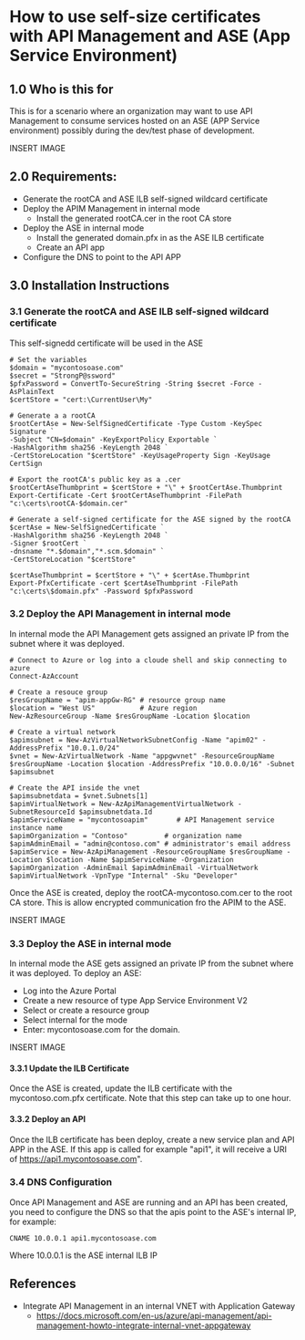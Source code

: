# How to use self-size certificates with API Management and ASE (App Service Environment)

## 1.0 Who is this for

This is for a scenario where an organization may want to use API Management to consume services hosted on an ASE (APP Service environment) possibly during the dev/test phase of development.

INSERT IMAGE

## 2.0 Requirements:

- Generate the rootCA and ASE ILB self-signed wildcard certificate
- Deploy the APIM Management in internal mode
  - Install the generated rootCA.cer in the root CA store
- Deploy the ASE in internal mode
  - Install the generated domain.pfx in as the ASE ILB certificate
  - Create an API app
- Configure the DNS to point to the API APP

## 3.0 Installation Instructions

### 3.1 Generate the rootCA and ASE ILB self-signed wildcard certificate

This self-signedd certificate will be used in the ASE

```
# Set the variables
$domain = "mycontosoase.com"
$secret = "StrongP@ssword"
$pfxPassword = ConvertTo-SecureString -String $secret -Force -AsPlainText
$certStore = "cert:\CurrentUser\My"

# Generate a a rootCA
$rootCertAse = New-SelfSignedCertificate -Type Custom -KeySpec Signature `
-Subject "CN=$domain" -KeyExportPolicy Exportable `
-HashAlgorithm sha256 -KeyLength 2048 `
-CertStoreLocation "$certStore" -KeyUsageProperty Sign -KeyUsage CertSign

# Export the rootCA's public key as a .cer
$rootCertAseThumbprint = $certStore + "\" + $rootCertAse.Thumbprint
Export-Certificate -Cert $rootCertAseThumbprint -FilePath "c:\certs\rootCA-$domain.cer"

# Generate a self-signed certificate for the ASE signed by the rootCA
$certAse = New-SelfSignedCertificate `
-HashAlgorithm sha256 -KeyLength 2048 `
-Signer $rootCert `
-dnsname "*.$domain","*.scm.$domain" `
-CertStoreLocation "$certStore"

$certAseThumbprint = $certStore + "\" + $certAse.Thumbprint
Export-PfxCertificate -cert $certAseThumbprint -FilePath "c:\certs\$domain.pfx" -Password $pfxPassword
```

### 3.2 Deploy the API Management in internal mode

In internal mode the API Management gets assigned an private IP from the subnet where it was deployed.

```
# Connect to Azure or log into a cloude shell and skip connecting to azure
Connect-AzAccount

# Create a resouce group
$resGroupName = "apim-appGw-RG" # resource group name
$location = "West US"           # Azure region
New-AzResourceGroup -Name $resGroupName -Location $location

# Create a virtual network
$apimsubnet = New-AzVirtualNetworkSubnetConfig -Name "apim02" -AddressPrefix "10.0.1.0/24"
$vnet = New-AzVirtualNetwork -Name "appgwvnet" -ResourceGroupName $resGroupName -Location $location -AddressPrefix "10.0.0.0/16" -Subnet $apimsubnet

# Create the API inside the vnet
$apimsubnetdata = $vnet.Subnets[1]
$apimVirtualNetwork = New-AzApiManagementVirtualNetwork -SubnetResourceId $apimsubnetdata.Id
$apimServiceName = "mycontosoapim"       # API Management service instance name
$apimOrganization = "Contoso"         # organization name
$apimAdminEmail = "admin@contoso.com" # administrator's email address
$apimService = New-AzApiManagement -ResourceGroupName $resGroupName -Location $location -Name $apimServiceName -Organization $apimOrganization -AdminEmail $apimAdminEmail -VirtualNetwork $apimVirtualNetwork -VpnType "Internal" -Sku "Developer"

```

Once the ASE is created, deploy the rootCA-mycontoso.com.cer to the root CA store. This is allow encrypted communication fro the APIM to the ASE.

INSERT IMAGE

### 3.3 Deploy the ASE in internal mode

In internal mode the ASE gets assigned an private IP from the subnet where it was deployed. To deploy an ASE:

- Log into the Azure Portal
- Create a new resource of type App Service Environment V2
- Select or create a resource group
- Select internal for the mode 
- Enter: mycontosoase.com for the domain.

INSERT IMAGE

#### 3.3.1 Update the ILB Certificate

Once the ASE is created, update the ILB certificate with the mycontoso.com.pfx certificate. Note that this step can take up to one hour.

#### 3.3.2 Deploy an API

Once the ILB certificate has been deploy, create a new service plan and API APP in the ASE. If this app is called for example "api1", it will receive a URI of https://api1.mycontosoase.com".

### 3.4 DNS Configuration

Once API Management and ASE are running and an API has been created, you need to configure the DNS so that the apis point to the ASE's internal IP, for example:

```
CNAME 10.0.0.1 api1.mycontosoase.com
```

Where 10.0.0.1 is the ASE internal ILB IP

## References

- Integrate API Management in an internal VNET with Application Gateway
  - https://docs.microsoft.com/en-us/azure/api-management/api-management-howto-integrate-internal-vnet-appgateway
